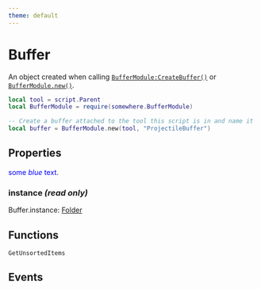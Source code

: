 ```yaml
---
theme: default
---
```


# Buffer

An object created when calling [`BufferModule:CreateBuffer()`]() or [`BufferModule.new()`]().

```lua
local tool = script.Parent
local BufferModule = require(somewhere.BufferModule)

-- Create a buffer attached to the tool this script is in and name it 'Projectile Buffer'
local buffer = BufferModule.new(tool, "ProjectileBuffer")
```

## Properties

<span style="color:blue">some *blue* text</span>.

### instance *(read only)*
Buffer.instance: [Folder](https://developer.roblox.com/api-reference/class/Folder)


## Functions
`GetUnsortedItems`

## Events

